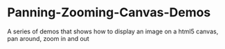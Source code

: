# Panning-Zooming-Canvas-Demos

A series of demos that shows how to display an image on a html5 canvas, pan around, zoom in and out
